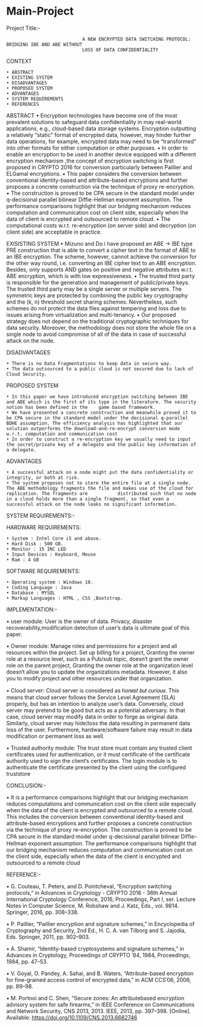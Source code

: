 # Main-Project

Project Title:-


                                A NEW ENCRYPTED DATA SWITCHING PROTOCOL: BRIDGING IBE AND ABE WITHOUT
                                LOSS OF DATA CONFIDENTIALITY


CONTEXT

    • ABSTRACT
    • EXISTING SYSTEM
    • DISADVANTAGES
    • PROPOSED SYSTEM
    • ADVANTAGES
    • SYSTEM REQUIREMENTS
    • REFERENCES


ABSTRACT
    • Encryption technologies have become one of the most prevalent solutions to safeguard data confidentiality in may real-world applications, e.g., cloud-based data storage systems. Encryption outputting a relatively “static" format of encrypted data, however, may hinder further data operations, for example, encrypted data may need to be “transformed" into other formats for either computation or other purposes.
    • In order to enable an encryption to be used in another device equipped with a different encryption mechanism ,the concept of encryption switching is first proposed in CRYPTO 2016 for conversion particularly between Paillier and ELGamal encryptions.
    • This paper considers the conversion between conventional identity-based and attribute-based encryptions and further proposes a concrete construction via the technique of proxy re-encryption.
    • The construction is proved to be CPA secure in the standard model under q-decisional parallel bilinear Diffie-Hellman exponent assumption. The performance comparisons highlight that our bridging mechanism reduces computation and communication cost on client side, especially when the data of client is encrypted and outsourced to remote cloud.
    • The computational costs w.r.t. re-encryption (on server side) and decryption (on client side) are acceptable in practice.

EXISISTING SYSTEM
    • Mizuno and Do i have proposed an ABE → IBE type PRE construction that is able to convert a cipher text in the format of ABE to an IBE encryption. The scheme, however, cannot achieve the conversion for the other way round, i.e. converting an IBE cipher text to an ABE encryption. Besides, only supports AND gates on positive and negative attributes w.r.t. ABE encryption, which is with low expressiveness.
    • The trusted third party is responsible for the generation and management of public/private keys. The trusted third party may be a single server or multiple servers. The symmetric keys are protected by combining the public key cryptography and the (k, n) threshold secret sharing schemes. Nevertheless, such schemes do not protect the data files against tempering and loss due to issues arising from virtualization and multi-tenancy.
    • Our proposed strategy does not depend on the traditional cryptographic techniques for data security. Moreover, the methodology does not store the whole file on a single node to avoid compromise of all of the data in case of successful attack on the node.



DISADVANTAGES

    • There is no Data Fragmentations to keep data in secure way.
    • The data outsourced to a public cloud is not secured due to lack of Cloud Security.


PROPOSED SYSTEM

    • In this paper we have introduced encryption switching between IBE and ABE which is the first of its type in the literature. The security notion has been defined in the    game based framework.
    • We have presented a concrete construction and meanwhile proved it to be CPA secure in the standard model under the decisional q-parallel BDHE assumption. The efficiency analysis has highlighted that our solution outperforms the download-and-re-encrypt conversion mode w.r.t. computation and communication cost
    • In order to construct a re-encryption key we usually need to input the secret/private key of a delegato and the public key information of a delegate.	

ADVANTAGES

    • A successful attack on a node might put the data confidentiality or integrity, or both at risk.
    • The system proposes not to store the entire file at a single node. The ABE methodology fragments the file and makes use of the cloud for replication. The fragments are           distributed such that no node in a cloud holds more than a single fragment, so that even a successful attack on the node leaks no significant information.

SYSTEM REQUIREMENTS:-

HARDWARE REQUIREMENTS:

    • System : Intel Core i5 and above.
    • Hard Disk : 500 GB.
    • Monitor : 15 INC LED
    • Input Devices : Keyboard, Mouse
    • Ram : 4 GB

SOFTWARE REQUIREMENTS:

    • Operating system : Windows 10.
    • Coding Language : Java
    • Database : MYSQL
    • Markup Languages : HTML , CSS ,Bootstrap.
    
IMPLEMENTATION:-

 • user module: User is the owner of data. Privacy, disaster recoverability,modification detection of user’s data is ultimate goal of this paper.
 
 • Owner module: Manage roles and permissions for a project and all resources within the project. Set up billing for a project, Granting the owner role at a resource level, such    as a Pub/sub topic, doesn‘t grant the owner role on the parent project, Granting the owner role at the organization level doesn‘t allow you to update the organizations          metadata. However, it also you to modify project and other resources under that organization.
 
 • Cloud server: Cloud server is considered as ℎ𝑜𝑛𝑒𝑠𝑡 𝑏𝑢𝑡 𝑐𝑢𝑟𝑖𝑜𝑢𝑠. This means that cloud server follows the Service Level Agreement (SLA) properly, but has an intention to          analyze user’s data. Conversely, cloud server may pretend to be good but acts as a potential adversary. In that case, cloud server may modify data in order to forge as          original data. Similarly, cloud server may hide/loss the data resulting in permanent data loss of the user. Furthermore, hardware/software failure may result in data            modification or permanent loss as well.
 
 • Trusted authority module: The trust store must contain any trusted client certificates used for authentication, or it must certificate of the certificate authority used to      sign the client‘s certificates. The login module is to authenticate the certificate presented by the client using the configured truststore

CONCLUSION:-


• It is a performance comparisons highlight that our bridging mechanism reduces computations and communication cost on the client side especially when the data of the client is encrypted and outsourced to a remote cloud. This includes the conversion between conventional identity-based and attribute-based encryptions and further proposes a concrete construction via the technique of proxy re-encryption. The construction is proved to be CPA secure in the standard model under q-decisional parallel bilinear Difﬁe–Hellman exponent assumption. The performance comparisons highlight that our bridging mechanism reduces computation and communication cost on the client side, especially when the data of the client is encrypted and outsourced to a remote cloud

REFERENCE:-

 • G. Couteau, T. Peters, and D. Pointcheval, “Encryption switching protocols,” in Advances in Cryptology - CRYPTO 2016 - 36th Annual International Cryptology Conference, 2016,    Proceedings, Part I, ser. Lecture Notes in Computer Science, M. Robshaw and J. Katz, Eds., vol. 9814. Springer, 2016, pp. 308–338. 
 
 • P. Paillier, “Paillier encryption and signature schemes,” in Encyclopedia of Cryptography and Security, 2nd Ed., H. C. A. van Tilborg and S. Jajodia, Eds. Springer, 2011, pp.    902–903. 
 
 • A. Shamir, “Identity-based cryptosystems and signature schemes,” in Advances in Cryptology, Proceedings of CRYPTO ’84, 1984, Proceedings, 1984, pp. 47–53. 
 
 • V. Goyal, O. Pandey, A. Sahai, and B. Waters, “Attribute-based encryption for fine-grained access control of encrypted data,” in ACM CCS’06, 2006, pp. 89–98. 
 
 • M. Portnoi and C. Shen, “Secure zones: An attributebased encryption advisory system for safe firearms,” in IEEE Conference on Communications and Network Security, CNS 2013,      2013. IEEE, 2013, pp. 397–398. [Online]. Available: https://doi.org/10.1109/CNS.2013.6682746
